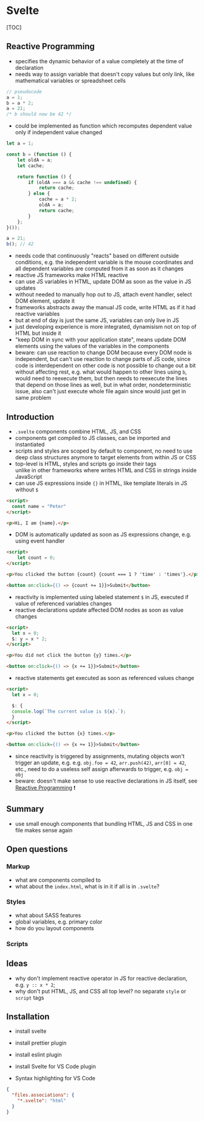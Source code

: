 # Svelte

[TOC]

<!-- ToDo: Difference reactive programming and reactive frameworks -->
## Reactive Programming

- specifies the dynamic behavior of a value completely at the time of declaration
- needs way to assign variable that doesn't copy values but only link, like mathematical variables or spreadsheet cells

```javascript
// pseudocode
a = 1;
b = a * 2;
a = 21;
/* b should now be 42 */
```

- could be implemented as function which recomputes dependent value only if independent value changed

```javascript
let a = 1;

const b = (function () {
    let oldA = a;
    let cache;

    return function () {
        if (oldA === a && cache !== undefined) {
            return cache;
        } else {
            cache = a * 2;
            oldA = a;
            return cache;
        }
    };
}());

a = 21;
b(); // 42
```

- needs code that continuously "reacts" based on different outside conditions, e.g. the independent variable is the mouse coordinates and all dependent variables are computed from it as soon as it changes
- reactive JS frameworks make HTML reactive
- can use JS variables in HTML, update DOM as soon as the value in JS updates
- without needed to manually hop out to JS, attach event handler, select DOM element, update it
- frameworks abstracts away the manual JS code, write HTML as if it had reactive variables
- but at end of day is just the same JS, variables can only live in JS
- just developing experience is more integrated, dynamisism not on top of HTML but inside it
- "keep DOM in sync with your application state", means update DOM elements using the values of the variables in the components
- beware: can use reaction to change DOM because every DOM node is independent, but can't use reaction to change parts of JS code, since code is interdependent on other code is not possible to change out a bit without affecting rest, e.g. what would happen to other lines using `b`, would need to reexecute them, but then needs to reexecute the lines that depend on those lines as well, but in what order, nondeterministic issue, also can't just execute whole file again since would just get in same problem


## Introduction

- `.svelte` components combine HTML, JS, and CSS
- components get compiled to JS classes, can be imported and instantiated
- scripts and styles are scoped by default to component, no need to use deep class structures anymore to target elements from within JS or CSS
- top-level is HTML, styles and scripts go inside their tags  
  unlike in other frameworks where writes HTML and CSS in strings inside JavaScript
- can use JS expressions inside `{}` in HTML, like template literals in JS without `$`

```html
<script>
  const name = "Peter"
</script>

<p>Hi, I am {name}.</p>
```

- DOM is automatically updated as soon as JS expressions change, e.g. using event handler

```html
<script>
	let count = 0;
</script>

<p>You clicked the button {count} {count === 1 ? 'time' : 'times'}.</p>

<button on:click={() => {count += 1}}>Submit</button>
```

- reactivity is implemented using labeled statement `$` in JS, executed if value of referenced variables changes
- reactive declarations update affected DOM nodes as soon as value changes

```html
<script>
  let x = 0;
  $: y = x * 2;
</script>

<p>You did not click the button {y} times.</p>

<button on:click={() => {x += 1}}>Submit</button>
```

- reactive statements get executed as soon as referenced values change

```html
<script>
  let x = 0;

  $: {
  console.log(`The current value is ${x}.`);
  }
</script>

<p>You clicked the button {x} times.</p>

<button on:click={() => {x += 1}}>Submit</button>
```

- since reactivity is triggered by assignments, mutating objects won't trigger an update, e.g. e.g. `obj.foo = 42`, `arr.push(42)`, `arr[0] = 42`, etc., need to do a useless self assign afterwards to trigger, e.g. `obj = obj`
- beware: doesn't make sense to use reactive declarations in JS itself, see [Reactive Programming](#) ❗️



## Summary

- use small enough components that bundling HTML, JS and CSS in one file makes sense again



## Open questions

### Markup

- what are components compiled to
- what about the `index.html`, what is in it if all is in `.svelte`?

### Styles

- what about SASS features
- global variables, e.g. primary color
- how do you layout components

### Scripts



## Ideas

- why don't implement reactive operator in JS for reactive declaration, e.g. `y :: x * 2`;
- why don't put HTML, JS, and CSS all top level? no separate `style` or `script` tags




## Installation

- install svelte
- install prettier plugin
- install eslint plugin
- install Svelte for VS Code plugin

- Syntax highlighting for VS Code

```json
{
  "files.associations": {
    "*.svelte": "html"
  }
}
```